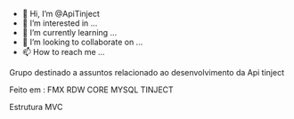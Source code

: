 - 👋 Hi, I’m @ApiTinject
- 👀 I’m interested in ...
- 🌱 I’m currently learning ...
- 💞️ I’m looking to collaborate on ...
- 📫 How to reach me ...

<!---
ApiTinject/ApiTinject is a ✨ special ✨ repository because its `README.md` (this file) appears on your GitHub profile.
You can click the Preview link to take a look at your changes.
--->

Grupo destinado a assuntos relacionado ao desenvolvimento da Api tinject

Feito em :
FMX 
RDW CORE
MYSQL
TINJECT

Estrutura MVC 
